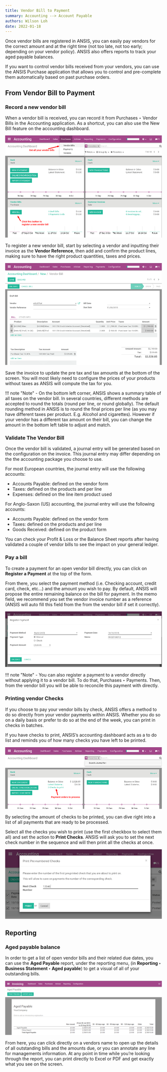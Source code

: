 ```yaml
---
title: Vendor Bill to Payment
summary: Accounting --> Account Payable
authors: Wilson Loh
date: 2022-01-18
---
```

Once vendor bills are registered in ANSIS, you can easily pay vendors for the correct amount and at the right time (not too late, not too early; depending on your vendor policy). ANSIS also offers reports to track your aged payable balances.

If you want to control vendor bills received from your vendors, you can use the ANSIS Purchase application that allows you to control and pre-complete them automatically based on past purchase orders.

## From Vendor Bill to Payment

### Record a new vendor bill

When a vendor bill is received, you can record it from Purchases ‣ Vendor Bills in the Accounting application. As a shortcut, you can also use the New Bill feature on the accounting dashboard.

![](2022-01-18-17-27-15.png)

To register a new vendor bill, start by selecting a vendor and inputting their invoice as the **Vendor Reference**, then add and confirm the product lines, making sure to have the right product quantities, taxes and prices.

![](2022-01-18-17-27-36.png)

Save the invoice to update the pre tax and tax amounts at the bottom of the screen. You will most likely need to configure the prices of your products without taxes as ANSIS will compute the tax for you.

!!! note "Note"
    - On the bottom left corner, ANSIS shows a summary table of all taxes on the vendor bill. In several countries, different methods are accepted to round the totals (round per line, or round globally). The default rounding method in ANSIS is to round the final prices per line (as you may have different taxes per product. E.g. Alcohol and cigarettes). However if your vendor has a different tax amount on their bill, you can change the amount in the bottom left table to adjust and match.

### Validate The Vendor Bill
Once the vendor bill is validated, a journal entry will be generated based on the configuration on the invoice. This journal entry may differ depending on the the accounting package you choose to use.

For most European countries, the journal entry will use the following accounts:

- Accounts Payable: defined on the vendor form
- Taxes: defined on the products and per line
- Expenses: defined on the line item product used

For Anglo-Saxon (US) accounting, the journal entry will use the following accounts:

- Accounts Payable: defined on the vendor form
- Taxes: defined on the products and per line
- Goods Received: defined on the product form

You can check your Profit & Loss or the Balance Sheet reports after having validated a couple of vendor bills to see the impact on your general ledger.

### Pay a bill
To create a payment for an open vendor bill directly, you can click on **Register a Payment** at the top of the form.

From there, you select the payment method (i.e. Checking account, credit card, check, etc…) and the amount you wish to pay. By default, ANSIS will propose the entire remaining balance on the bill for payment. In the memo field, we recommend you set the vendor invoice number as a reference (ANSIS will auto fill this field from the from the vendor bill if set it correctly).

![](2022-01-18-17-30-44.png)

!!! note "Note"
    - You can also register a payment to a vendor directly without applying it to a vendor bill. To do that, Purchases ‣ Payments. Then, from the vendor bill you will be able to reconcile this payment with directly.

### Printing vendor Checks
If you choose to pay your vendor bills by check, ANSIS offers a method to do so directly from your vendor payments within ANSIS. Whether you do so on a daily basis or prefer to do so at the end of the week, you can print in checks in batches.

If you have checks to print, ANSIS’s accounting dashboard acts as a to do list and reminds you of how many checks you have left to be printed.

![](2022-01-18-17-31-41.png)

By selecting the amount of checks to be printed, you can dive right into a list of all payments that are ready to be processed.

Select all the checks you wish to print (use the first checkbox to select them all) and set the action to **Print Checks**. ANSIS will ask you to set the next check number in the sequence and will then print all the checks at once.

![](2022-01-18-17-32-09.png)

## Reporting
### Aged payable balance
In order to get a list of open vendor bills and their related due dates, you can use the **Aged Payable** report, under the reporting menu, (in **Reporting ‣ Business Statement ‣ Aged payable**) to get a visual of all of your outstanding bills.

![](2022-01-18-17-32-48.png)

From here, you can click directly on a vendors name to open up the details of all outstanding bills and the amounts due, or you can annotate any line for managements information. At any point in time while you’re looking through the report, you can print directly to Excel or PDF and get exactly what you see on the screen.

